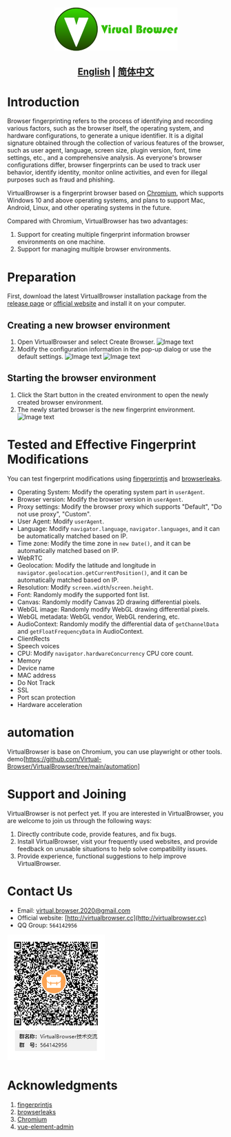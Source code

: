 <p align="center">
  <img src="assets/logo.png">
</p>

## <p align="center"><b><a href="README.md">English</a> | <a href="README_CN.md">简体中文</a></b></p>

# Introduction
Browser fingerprinting refers to the process of identifying and recording various factors, such as the browser itself, the operating system, and hardware configurations, to generate a unique identifier. It is a digital signature obtained through the collection of various features of the browser, such as user agent, language, screen size, plugin version, font, time settings, etc., and a comprehensive analysis. As everyone's browser configurations differ, browser fingerprints can be used to track user behavior, identify identity, monitor online activities, and even for illegal purposes such as fraud and phishing.

VirtualBrowser is a fingerprint browser based on [Chromium](https://dev.chromium.org), which supports Windows 10 and above operating systems, and plans to support Mac, Android, Linux, and other operating systems in the future.

Compared with Chromium, VirtualBrowser has two advantages:

1. Support for creating multiple fingerprint information browser environments on one machine.
2. Support for managing multiple browser environments.

# Preparation
First, download the latest VirtualBrowser installation package from the [release page]() or [official website](http://virtualbrowser.cc) and install it on your computer.

## Creating a new browser environment
1. Open VirtualBrowser and select Create Browser.
![Image text](https://github.com/Virtual-Browser/VirtualBrowser/blob/main/assets/welcome.png)
2. Modify the configuration information in the pop-up dialog or use the default settings. 
![Image text](https://github.com/Virtual-Browser/VirtualBrowser/blob/main/assets/create.png)
![Image text](https://github.com/Virtual-Browser/VirtualBrowser/blob/main/assets/createsuccess.png)

## Starting the browser environment
1. Click the Start button in the created environment to open the newly created browser environment.
2. The newly started browser is the new fingerprint environment.
![Image text](https://github.com/Virtual-Browser/VirtualBrowser/blob/main/assets/launch.png)

# Tested and Effective Fingerprint Modifications
You can test fingerprint modifications using [fingerprintjs](https://fingerprintjs.github.io/fingerprintjs/) and [browserleaks](https://browserleaks.com/).

- Operating System: Modify the operating system part in `userAgent`.
- Browser version: Modify the browser version in `userAgent`.
- Proxy settings: Modify the browser proxy which supports "Default", "Do not use proxy", "Custom".
- User Agent: Modify `userAgent`.
- Language: Modify `navigator.language`, `navigator.languages`, and it can be automatically matched based on IP.
- Time zone: Modify the time zone in `new Date()`, and it can be automatically matched based on IP.
- WebRTC
- Geolocation: Modify the latitude and longitude in `navigator.geolocation.getCurrentPosition()`, and it can be automatically matched based on IP.
- Resolution: Modify `screen.width`/`screen.height`.
- Font: Randomly modify the supported font list.
- Canvas: Randomly modify Canvas 2D drawing differential pixels.
- WebGL image: Randomly modify WebGL drawing differential pixels.
- WebGL metadata: WebGL vendor, WebGL rendering, etc.
- AudioContext: Randomly modify the differential data of `getChannelData` and `getFloatFrequencyData` in AudioContext.
- ClientRects
- Speech voices
- CPU: Modify `navigator.hardwareConcurrency` CPU core count.
- Memory
- Device name
- MAC address
- Do Not Track
- SSL
- Port scan protection
- Hardware acceleration
# automation
VirtualBrowser is base on Chromium, you can use playwright or other tools.
demo[https://github.com/Virtual-Browser/VirtualBrowser/tree/main/automation]

# Support and Joining
VirtualBrowser is not perfect yet. If you are interested in VirtualBrowser, you are welcome to join us through the following ways:

1. Directly contribute code, provide features, and fix bugs.
2. Install VirtualBrowser, visit your frequently used websites, and provide feedback on unusable situations to help solve compatibility issues.
3. Provide experience, functional suggestions to help improve VirtualBrowser.

# Contact Us
- Email: [virtual.browser.2020@gmail.com](mailto:virtual.browser.2020@gmail.com)
- Official website: [http://virtualbrowser.cc](http://virtualbrowser.cc)
- QQ Group: `564142956`

![Join QQ Group](assets/VirtualBrowser-qq-group.png)

# Acknowledgments
1. [fingerprintjs](https://fingerprintjs.github.io/fingerprintjs/)
2. [browserleaks](https://browserleaks.com/)
3. [Chromium](https://dev.chromium.org)
4. [vue-element-admin](https://github.com/PanJiaChen/vue-element-admin)
